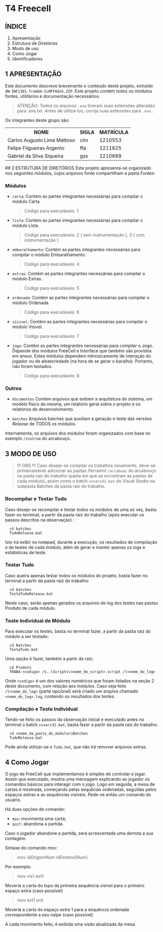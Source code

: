 # T4 Freecell

## ÍNDICE
1. Apresentação
2. Estrutura de Diretórios
3. Modo de uso
4. Como Jogar
5. Identificadores

## 1   APRESENTAÇÃO
   Este documento descreve brevemente o conteúdo deste projeto, extraído de `INF1301-Trab04-CLMFFAGSS.ZIP`. Este projeto contém todos os módulos fontes, utilitários e documentação necessários.   
   
   > ATENÇÃO: Todos os arquivos `.exe` tiveram suas extensões alteradas para .exe.txt.
   > Antes de utilizá-los, corrija suas extensões para `.exe` .
   
   Os integrantes deste grupo são:
   <table>
      <tr>
         <th>NOME</th>
         <th>SIGLA</th>
         <th>MATRÍCULA</th>
      </tr>
      <tr>
         <td>Carlos Augusto Lima Mattoso</td>
         <td>clm</td>
         <td>1210553</td>
      </tr>
      <tr>
         <td>Felipe Filgueiras Argento</td>
         <td>ffa</td>
         <td>1211625</td>
      </tr>
      <tr>
         <td>Gabriel da Silva Siqueira</td>
         <td>gss</td>
         <td>1210689</td>
      </tr>
   </table>
## 2   ESTRUTURA DE DIRETÓRIOS
Este projeto apresenta-se organizado nos seguintes módulos, cujos arquivos fonte compartilham a pasta Fontes:

### Módulos
   - `carta`:
      Contém as partes integrantes necessárias para compilar o módulo Carta.
      > Código para executáveis:  1

   - `lista`:
      Contém as partes integrantes necessárias para compilar o módulo Lista.
      > Código para executáveis:  2 ( sem instrumentação ), 3 ( com instrumentação )

   - `embaralhamento`:
      Contém as partes integrantes necessárias para compilar o módulo Embaralhamento.
      > Código para executáveis:  4

   - `extras`:
      Contém as partes integrantes necessárias para compilar
      o módulo Extras.
      > Código para executáveis:  5

   - `ordenada`:
      Contém as partes integrantes necessárias para compilar o módulo Ordenada.
      > Código para executáveis:  6

   - `visivel`:
      Contém as partes integrantes necessárias para compilar o módulo Visivel.
      > Código para executáveis:  7

   - `jogo`:
      Contém as partes integrantes necessárias para compilar o Jogo. Depende dos
      módulos FreeCell e Interface que também são providos em anexo. Estes módulos
      dependem intrinsicamente de interação do jogador ou de aleatoriedade (na hora 
      de se gerar o baralho). Portanto, não foram testados.
      > Código para executáveis:  8

### Outros
   - `documentos`
      Contém arquivos que exibem a arquitetura do sistema, um modelo físico da mesma, um relatório geral sobre o projeto e os relatórios de desenvolvimento.

   - `batches`
      Arquivos batches que auxiliam a geração e teste das versões _Release_ de TODOS os módulos.

   Internamente, os arquivos dos módulos foram organizados com base no exemplo `/instrum` do arcabouço. 

## 3   MODO DE USO
   > !!! OBS !!! Caso deseje-se compilar os trabalhos novamente, deve-se  primeiramente adicionar as pastas /ferramnt `/arcabouc` do arcabouço na pasta raiz do trabalho (pasta em que se encontram as pastas de cada módulo), assim como o batch `vsvars32.bat` do Visual Studio na subpasta Batches da pasta raiz do trabalho. 
 
### Recompilar e Testar Tudo
Caso deseje-se recompilar e testar todos os módulos de uma só vez, basta  fazer no terminal, a partir da pasta raiz do trabalho (após executar os passos descritos na observação) :
   
      cd batches
      TudoRelease.bat

Isto irá exibir no notepad, durante a execução, os resultados de compilação e de testes de cada módulo, além de gerar e manter apenas os logs e estatísticas de teste.

### Testar Tudo
Caso queira apenas testar todos os módulos do projeto, basta fazer no terminal a partir da pasta raiz do trabalho:

      cd batches
      TestaTudoRelease.bat

Neste caso, serão apenas gerados os arquivos de log dos testes nas pastas Produto de cada módulo.

### Teste Individual de Módulo
Para executar os testes, basta no terminal fazer, a partir da pasta raiz do módulo a ser testado:

      cd Batches
      TestaTudo.bat
  
Uma opção é fazer, também a partir da raiz:

      cd Produto
      TRAB4-<codigo> /s..\Scripts\<nome_do_script>.script /l<nome_do_log>

Onde `<codigo>` é um dos valores numéricos que foram listados na seção 2 deste documento, com relação aos módulos. Caso seja feito `/l<nome_do_log>` (parte opcional) será criado um arquivo chamado `<nome_do_log>.log`, contendo os resultados dos testes.

### Compilação e Teste Individual
   Tendo-se feito os passos da observação inicial e executado antes no terminal o batch `vsvars32.bat`, basta fazer a partir da pasta raiz do trabalho:

      cd <nome_da_pasta_do_módulo>\Batches
      TudoRelease.bat

   Pode ainda utilizar-se o `Tudo.bat`, que não irá remover arquivos extras.

## 4   Como Jogar
O jogo de FreeCell que implementamos é simples de controlar e jogar. Assim que executado, mostra uma mensagem explicando ao jogador os comandos básicos para interagir com o jogo. Logo em seguida, a mesa de cartas é mostrada, começando pelas sequêcias ordenadas, seguidas pelos espaços extras e as sequências visíveis. Pede-se então um comando do usuário.

Há duas opções de comando: 
- `mov`: movimenta uma carta;
- `quit`: abandona a partida. 

Caso o jogador abandone a partida, será acrescentada uma derrota a sua contagem.

Sintaxe do comando mov:

   > mov idOrigemNum idDestino[Num] 

Por exemplo:

   > mov vis1 ext1 

Moveria a carta do topo da primeira sequência visível para o primeiro espaço extra (caso possível)

   > mov ext1 ord
   
Moveria a carta do espaço extra 1 para a sequência ordenada correspondente a seu naipe (caso possível)

A cada movimento feito, é exibida uma visão atualizada da mesa.	

